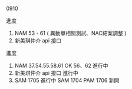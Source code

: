 0910

進度

1. NAM 53 - 61 ( 異動單相關測試、NAC結案調整 )
2. 新美琪仲介 api 接口


進度

1. NAM 37.54.55.58.61 OK 56、62 進行中
2. 新美琪仲介 api 接口 進行中
3. SAM 1705 進行中 SAM 1704 PAM 1706 新開
